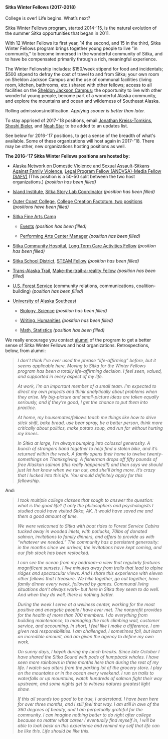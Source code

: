 #### Sitka Winter Fellows (2017-2018)

College is over! Life begins. What’s next?

Sitka Winter Fellows program, started 2014-'15, is the natural evolution of the summer Sitka opportunities that began in 2011.

With 12 Winter Fellows its first year, 14 the second, and 15 in the third, Sitka Winter Fellows program brings together young people to live "in community," to become immersed in the wonderful community of Sitka, and to have be compensated primarily through a rich, meaningful experience.

The Winter Fellowship includes: $150/week stipend for food and incidentals; $500 stipend to defray the cost of travel to and from Sitka; your own room on Sheldon Jackson Campus and the use of communal facilities (living room, kitchen, bathrooms, etc.) shared with other fellows; access to all facilities on the [Sheldon Jackson Campus](http://fineartscamp.org/facilities/); the opportunity to live with other wonderful young people, become part of a wonderful Alaska community, and explore the mountains and ocean and wilderness of Southeast Alaska.

Rolling admissions/notification. _Applying sooner is better than later._

To stay apprised of 2017-'18 positions, email [Jonathan Kreiss-Tomkins](mailto:jonathan.s.kt@gmail.com), [Shoshi Bieler](mailto:shoshigb@gmail.com), and [Noah Star](mailto:noahistar@gmail.com) to be added to an updates list.

See below for 2016-'17 positions, to get a sense of the breadth of what's available. Some of these organizations will host again in 2017-'18. There may be other, new organizations hosting positions as well.

**The 2016-’17 Sitka Winter Fellows positions are hosted by:**

- [Alaska Network on Domestic Violence and Sexual Assault](http://www.andvsa.org/)-[Sitkans Against Family Violence](http://www.safv.org/), [Legal Program Fellow (ANDVSA)-Media Fellow (SAFV)](https://docs.google.com/document/d/15X4MY181SAnqumbuEhNbFQH-jnGKFNICeGHjr0KdWcg/edit?usp=sharing) (This position is a 50-50 split between the two host organizations.) _(position has been filled)_

- [Island Institute](http://www.iialaska.org/), [Sitka Story Lab Coordinator](https://docs.google.com/document/d/1NES-zkMKsWem1WJ5pXNx312cldHVmsabft5J8Lp3O-c/edit?usp=sharing) _(position has been filled)_

- [Outer Coast College](http://www.outercoast.org/), [College Creation Factotum, two positions](https://docs.google.com/document/d/1PaTD3b814nuW6PvmuoFTZATZivGRAMlH71Th1lC-mWQ/edit?usp=sharing) _(positions have been filled)_

- [Sitka Fine Arts Camp](http://fineartscamp.org/)

  - [Events](https://docs.google.com/document/d/1LwbURkdgxX5meunD90qX0D18zWkmj3QuxW3nZNfA1N4/edit?usp=sharing) _(position has been filled)_

  - [Performing Arts Center Manager](https://docs.google.com/document/d/10Dgkfk-6_gc5B05buKHQ1Wx-fZNzXmtG7PCXkCUTiio/edit?usp=sharing) _(position has been filled)_

- [Sitka Community Hospital](http://www.sitkahospital.org/getpage.php?name=index), [Long Term Care Activities Fellow](https://docs.google.com/document/d/1aRBFmyWmoFFdxwRcmJAkR2zHWd5_eBlIGsPHJFt-ZCc/edit?usp=sharing) _(position has been filled)_

- [Sitka School District](http://www.sitkaschools.org/site/default.aspx?PageID=1), [STEAM Fellow](https://docs.google.com/document/d/1tg49pOaPxd98Za9RiXMprqAskvs4Zkxbros934n_RtI/edit?usp=sharing) _(position has been filled)_

- [Trans-Alaska Trail](http://www.aktrail.org), [Make-the-trail-a-reality Fellow](https://docs.google.com/document/d/1tJDa23HhfScjSulJewgqlFsKg8e2JZ9p9Dx_Hhsph54/edit?usp=sharing) _(position has been filled)_

- [U.S. Forest Service](http://www.fs.usda.gov/tongass/) (community relations, communications, coalition-building) _(position has been filled)_

- [University of Alaska Southeast](http://www.uas.alaska.edu/)

  - [Biology, Science](https://docs.google.com/document/d/1IBR1r2nQKVRbUECsx-cShzoQUeAe5U3ydCBOWqRey1Y/edit?usp=sharing) _(position has been filled)_

  - [Writing, Humanities](https://docs.google.com/document/d/14PrU833cwZGqbGGsc4CPIkflX2VG8F6_49_CFF9BOn4/edit?usp=sharing) _(position has been filled)_

  - [Math, Statistics](https://docs.google.com/document/d/1Kyk1TUpDH5vW3M7kVT15B4MJVNLI0mz-4TNrZWX1nnE/edit?usp=sharing) _(position has been filled)_

We really encourage you contact [alumni](alumni.html) of the program to get a better sense of Sitka Winter Fellows and host organizations. Retrospections, below, from alumni:

>_I don’t think I’ve ever used the phrase “life-affirming” before, but it seems applicable here. Moving to Sitka for the Winter Fellows program has been a totally life-affirming decision. I feel seen, valued, and supported in every aspect of my life._
>
>_At work, I’m an important member of a small team. I’m expected to direct my own projects and think analytically about problems when they arise. My big-picture and small-picture ideas are taken equally seriously, and if they’re good, I get the chance to put them into practice._
>
>_At home, my housemates/fellows teach me things like how to drive stick shift, bake bread, use bear spray, be a better person, think more critically about politics, make potato soup, and run far without hurting my knees._
>
>_In Sitka at large, I’m always bumping into colossal generosity. A bunch of strangers band together to help find a stolen bike, and it’s returned within the week. A family opens their home to twelve twenty-somethings on Thanksgiving. A fisherman drops off fifty pounds of free Alaskan salmon (this really happened!!) and then says we should just let her know when we run out, and she’ll bring more. It’s crazy that I lucked into this life. You should definitely apply for this fellowship._

And:

>_I took multiple college classes that sough to answer the question: what is the good life? If only the philosophers and psychologists I studied could have visited Sitka, AK. It would have saved me and them a good amount of time._
>
>_We were welcomed to Sitka with boat rides to Forest Service Cabins tucked away in wooded inlets, with potlucks, 70lbs of donated salmon, invitations to family dinners, and offers to provide us with “whatever we needed.”  The community has a persistent generosity: in the months since we arrived, the invitations have kept coming, and our fish stock has been restocked._
>
>_I can see the ocean from my bedroom–a view that regularly features magnificent sunsets.  I live minutes away from trails that lead to alpine ridges and spectacular views.  And I share this experience with eleven other fellows that I treasure. We hike together, go out together, have family dinner every week, followed by games. Communal living situations don’t always work– but here in Sitka they seem to do well. And when they do well, there is nothing better._
>
> _During the week I serve at a wellness center, working for the most positive and energetic people I have ever met.  The nonprofit provides for the health of more than 700 members.  I do everything from building maintenance, to managing the rock climbing wall, customer service, and accounting.  In short, I feel like I make a difference.  I am given real responsibilities. I am challenged, I sometimes fail, but learn an incredible amount, and am given the agency to define my own work._
>
> _On sunny days, I kayak during my lunch breaks. Since late October I have shared the Sitka Sound with pods of humpback whales. I have seen more rainbows in three months here than during the rest of my life.  I watch sea otters from the parking lot of the grocery store. I play on the mountains or in the ocean every weekend. I run on trails to waterfalls or up mountains, watch hundreds of salmon fight their way upstream, and some nights get to witness natures greatest light show._
>
>_If this all sounds too good to be true, I understand. I have been here for over three months, and I still feel that way. I am still in awe of the 360 degrees of beauty, and I am perpetually grateful for the community. I can imagine nothing better to do right after college because no matter what career I eventually find myself in, I will be able to look back on this experience and remind my self that life can be like this. Life should be like this._
